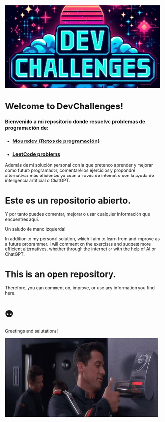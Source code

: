 ![Logo](/Images/logo_2.jpeg)

# Welcome to DevChallenges!

### Bienvenido a mi repositorio donde resuelvo problemas de programación de:

- ### [Mouredev {Retos de programación}](https://retosdeprogramacion.com/ejercicios/)
- ### [LeetCode problems](https://leetcode.com/problemset/)

Además de mi solución personal con la que pretendo aprender y mejorar como futuro programador, comentaré los ejercicios y propondré alternativas más eficientes ya sean a través de internet o con la ayuda de inteligencia artificial o ChatGPT.

# Este es un repositorio abierto.

Y por tanto puedes comentar, mejorar o usar cualquier información que encuentres aquí. 

Un saludo de mano izquierda! 

In addition to my personal solution, which I aim to learn from and improve as a future programmer, I will comment on the exercises and suggest more efficient alternatives, whether through the internet or with the help of AI or ChatGPT.

# This is an open repository.

Therefore, you can comment on, improve, or use any information you find here.

# 👽

Greetings and salutations!

![Algo](/Images/demolition-man-verbal-morality-statute.gif)